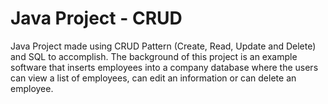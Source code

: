# Java Project - CRUD

Java Project made using CRUD Pattern (Create, Read, Update and Delete) and SQL to accomplish.
The background of this project is an example software that inserts employees into a company database where the users can
view a list of employees, can edit an information or can delete an employee.
